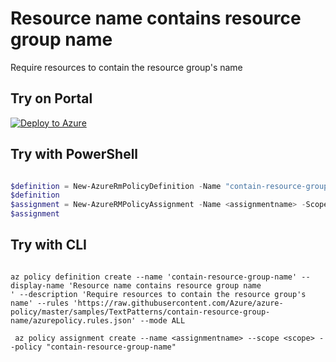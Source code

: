 # Resource name contains resource group name

Require resources to contain the resource group's name

## Try on Portal

[![Deploy to Azure](http://azuredeploy.net/deploybutton.png)](https://portal.azure.com/?feature.customportal=false&microsoft_azure_policy=true&microsoft_azure_policy_policyinsights=true&feature.microsoft_azure_security_policy=true&microsoft_azure_marketplace_policy=true#blade/Microsoft_Azure_Policy/CreatePolicyDefinitionBlade/uri/https%3A%2F%2Fraw.githubusercontent.com%2FAzure%2Fazure-policy%2Fmaster%2Fsamples%2FTextPatterns%contain-resource-group-name%2Fazurepolicy.json)

## Try with PowerShell

````powershell

$definition = New-AzureRmPolicyDefinition -Name "contain-resource-group-name" -DisplayName "Resource name contains resource group name" -description "Require resources to contain the resource group's name" -Policy 'https://raw.githubusercontent.com/Azure/azure-policy/master/samples/TextPatterns/contain-resource-group-name/azurepolicy.rules.json' -Mode ALL
$definition
$assignment = New-AzureRMPolicyAssignment -Name <assignmentname> -Scope <scope> -PolicyDefinition $definition
$assignment

````

## Try with CLI

````cli

az policy definition create --name 'contain-resource-group-name' --display-name 'Resource name contains resource group name
' --description 'Require resources to contain the resource group's name' --rules 'https://raw.githubusercontent.com/Azure/azure-policy/master/samples/TextPatterns/contain-resource-group-name/azurepolicy.rules.json' --mode ALL

 az policy assignment create --name <assignmentname> --scope <scope> --policy "contain-resource-group-name"

 ````
